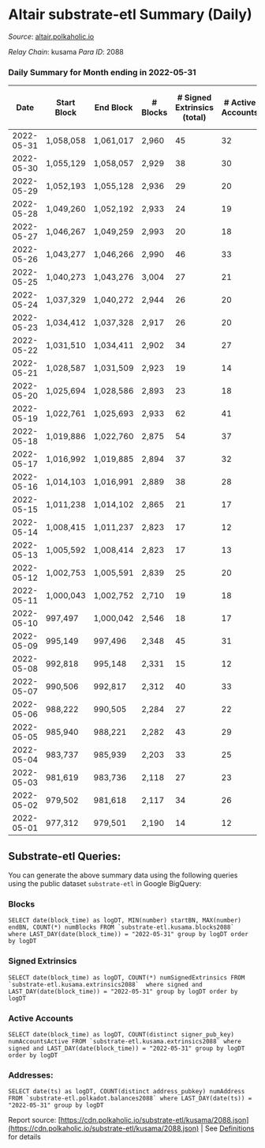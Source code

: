 # Altair substrate-etl Summary (Daily)

_Source_: [altair.polkaholic.io](https://altair.polkaholic.io)

*Relay Chain*: kusama
*Para ID*: 2088



### Daily Summary for Month ending in 2022-05-31


| Date | Start Block | End Block | # Blocks | # Signed Extrinsics (total) | # Active Accounts | # Passive | # New | # Addresses with Balances | # Events | # Transfers | # XCM Transfers In | # XCM Transfers Out |
| ---- | ----------- | --------- | -------- | --------------------------- | ----------------- | --------- | ----- | ------------------------- | -------- | ----------- | ------------------ | ------------------- |
| 2022-05-31 | 1,058,058 | 1,061,017 | 2,960  | 45 | 32 |  |  | 22,136 | 6,113 | 15 ($1,326.49) |   |   |
| 2022-05-30 | 1,055,129 | 1,058,057 | 2,929  | 38 | 30 |  |  | 22,133 | 6,041 | 13 ($2,989.35) | 2 ($0.003) | 3 ($0.05) |
| 2022-05-29 | 1,052,193 | 1,055,128 | 2,936  | 29 | 20 |  |  | 22,130 | 6,003 | 13 ($2,861.70) |   |   |
| 2022-05-28 | 1,049,260 | 1,052,192 | 2,933  | 24 | 19 |  |  | 22,126 | 5,970 | 8 ($194.61) |   |   |
| 2022-05-27 | 1,046,267 | 1,049,259 | 2,993  | 20 | 18 |  |  | 22,123 | 6,075 | 8 ($284.52) |   |   |
| 2022-05-26 | 1,043,277 | 1,046,266 | 2,990  | 46 | 33 |  |  | 22,121 | 6,202 | 24 ($3,087.48) |   |   |
| 2022-05-25 | 1,040,273 | 1,043,276 | 3,004  | 27 | 21 |  |  | 22,119 | 6,127 | 7 ($1,028.53) |   |   |
| 2022-05-24 | 1,037,329 | 1,040,272 | 2,944  | 26 | 20 |  |  | 22,118 | 6,019 | 10 ($1,144.41) | 2 ($0.02) | 2 ($0.02) |
| 2022-05-23 | 1,034,412 | 1,037,328 | 2,917  | 26 | 20 |  |  | 22,114 | 5,968 | 9 ($3,248.27) |   | 3  |
| 2022-05-22 | 1,031,510 | 1,034,411 | 2,902  | 34 | 27 |  |  | 22,109 | 5,955 | 10 ($92.59) |   |   |
| 2022-05-21 | 1,028,587 | 1,031,509 | 2,923  | 19 | 14 |  |  | 22,107 | 5,934 | 10 ($181.85) |   |   |
| 2022-05-20 | 1,025,694 | 1,028,586 | 2,893  | 23 | 18 |  |  | 22,104 | 5,907 | 13 ($2,659.44) |   |   |
| 2022-05-19 | 1,022,761 | 1,025,693 | 2,933  | 62 | 41 |  |  | 22,101 | 6,155 | 7 ($29.43) |   |   |
| 2022-05-18 | 1,019,886 | 1,022,760 | 2,875  | 54 | 37 |  |  | 22,100 | 5,998 | 14 ($18,660.15) |   |   |
| 2022-05-17 | 1,016,992 | 1,019,885 | 2,894  | 37 | 32 |  |  | 22,095 | 6,003 | 10 ($857.98) |   |   |
| 2022-05-16 | 1,014,103 | 1,016,991 | 2,889  | 38 | 28 |  |  | 22,089 | 6,004 | 12 ($2,495.45) |   |   |
| 2022-05-15 | 1,011,238 | 1,014,102 | 2,865  | 21 | 17 |  |  | 22,083 | 5,842 | 8 ($116.64) |   |   |
| 2022-05-14 | 1,008,415 | 1,011,237 | 2,823  | 17 | 12 |  |  | 22,080 | 5,729 | 7 ($539.60) |   |   |
| 2022-05-13 | 1,005,592 | 1,008,414 | 2,823  | 17 | 13 |  |  | 22,077 | 5,728 | 9 ($130.15) |   |   |
| 2022-05-12 | 1,002,753 | 1,005,591 | 2,839  | 25 | 20 |  |  | 22,077 | 5,812 | 18 ($280.10) |   |   |
| 2022-05-11 | 1,000,043 | 1,002,752 | 2,710  | 19 | 18 |  |  | 22,072 | 5,508 | 10 ($121.18) |   |   |
| 2022-05-10 | 997,497 | 1,000,042 | 2,546  | 18 | 17 |  |  | 22,070 | 5,179 | 8 ($166.13) |   |   |
| 2022-05-09 | 995,149 | 997,496 | 2,348  | 45 | 31 |  |  | 22,067 | 4,902 | 29 ($110,442.88) |   |   |
| 2022-05-08 | 992,818 | 995,148 | 2,331  | 15 | 12 |  |  | 22,061 | 4,743 | 7 ($1,843.75) |   |   |
| 2022-05-07 | 990,506 | 992,817 | 2,312  | 40 | 33 |  |  | 22,058 | 4,808 | 18 ($447.43) |   |   |
| 2022-05-06 | 988,222 | 990,505 | 2,284  | 27 | 22 |  |  | 22,056 | 4,723 | 12 ($250.61) |   |   |
| 2022-05-05 | 985,940 | 988,221 | 2,282  | 43 | 29 |  |  | 22,052 | 4,803 | 22 ($5,555.69) |   |   |
| 2022-05-04 | 983,737 | 985,939 | 2,203  | 33 | 25 |  |  | 22,049 | 4,601 | 19 ($17,283.25) |   |   |
| 2022-05-03 | 981,619 | 983,736 | 2,118  | 27 | 23 |  |  | 22,042 | 4,399 | 21 ($2,660.48) |   |   |
| 2022-05-02 | 979,502 | 981,618 | 2,117  | 34 | 26 |  |  | 22,036 | 4,402 | 19 ($4,902.31) |   |   |
| 2022-05-01 | 977,312 | 979,501 | 2,190  | 14 | 12 |  |  | 22,031 | 4,481 | 11 ($5,784.26) |   |   |

## Substrate-etl Queries:
You can generate the above summary data using the following queries using the public dataset `substrate-etl` in Google BigQuery:


### Blocks
```
SELECT date(block_time) as logDT, MIN(number) startBN, MAX(number) endBN, COUNT(*) numBlocks FROM `substrate-etl.kusama.blocks2088`  where LAST_DAY(date(block_time)) = "2022-05-31" group by logDT order by logDT
```


### Signed Extrinsics
```
SELECT date(block_time) as logDT, COUNT(*) numSignedExtrinsics FROM `substrate-etl.kusama.extrinsics2088`  where signed and LAST_DAY(date(block_time)) = "2022-05-31" group by logDT order by logDT
```


### Active Accounts
```
SELECT date(block_time) as logDT, COUNT(distinct signer_pub_key) numAccountsActive FROM `substrate-etl.kusama.extrinsics2088` where signed and LAST_DAY(date(block_time)) = "2022-05-31" group by logDT order by logDT
```


### Addresses:
```
SELECT date(ts) as logDT, COUNT(distinct address_pubkey) numAddress FROM `substrate-etl.polkadot.balances2088` where LAST_DAY(date(ts)) = "2022-05-31" group by logDT
```



Report source: [https://cdn.polkaholic.io/substrate-etl/kusama/2088.json](https://cdn.polkaholic.io/substrate-etl/kusama/2088.json) | See [Definitions](/DEFINITIONS.md) for details
